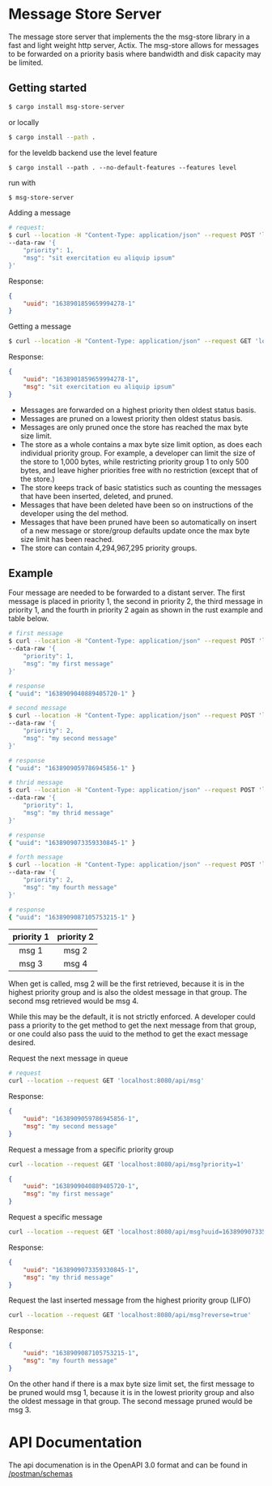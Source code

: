# Message Store Server

The message store server that implements the the msg-store library in a fast and light weight http server, Actix.
The msg-store allows for messages to be forwarded on a priority basis where bandwidth and disk capacity may be limited.

## Getting started
```bash
$ cargo install msg-store-server
```
or locally
```bash
$ cargo install --path .
```

for the leveldb backend use the level feature
```
$ cargo install --path . --no-default-features --features level
```

run with
```bash
$ msg-store-server
```

Adding a message
```bash
# request:
$ curl --location -H "Content-Type: application/json" --request POST 'localhost:8080/api/msg' \
--data-raw '{
    "priority": 1,
    "msg": "sit exercitation eu aliquip ipsum"
}'
```

Response:
```json
{ 
    "uuid": "1638901859659994278-1"
}
```

Getting a message
```bash
$ curl --location -H "Content-Type: application/json" --request GET 'localhost:8080/api/msg'
```

Response:
```json
{ 
    "uuid": "1638901859659994278-1", 
    "msg": "sit exercitation eu aliquip ipsum" 
} 
```

* Messages are forwarded on a highest priority then oldest status basis.
* Messages are pruned on a lowest priority then oldest status basis.
* Messages are only pruned once the store has reached the max byte size limit.
* The store as a whole contains a max byte size limit option, as does each individual priority group. 
For example, a developer can limit the size of the store to 1,000 bytes, while restricting priority group 1 to only 500 bytes, and leave higher priorities free with no restriction (except that of the store.)
* The store keeps track of basic statistics such as counting the messages that have been inserted, deleted, and pruned.
* Messages that have been deleted have been so on instructions of the developer using the del method. 
* Messages that have been pruned have been so automatically on insert of a new message or store/group defaults update once the max byte size limit has been reached.
* The store can contain 4,294,967,295 priority groups.

## Example
Four message are needed to be forwarded to a distant server.
The first message is placed in priority 1, the second in priority 2, the third message in priority 1, and the fourth in priority 2 again as shown in the rust example and table below.
```bash
# first message
$ curl --location -H "Content-Type: application/json" --request POST 'localhost:8080/api/msg' \
--data-raw '{
    "priority": 1,
    "msg": "my first message"
}'

# response
{ "uuid": "1638909040889405720-1" }

# second message
$ curl --location -H "Content-Type: application/json" --request POST 'localhost:8080/api/msg' \
--data-raw '{
    "priority": 2,
    "msg": "my second message"
}'

# response
{ "uuid": "1638909059786945856-1" }

# thrid message
$ curl --location -H "Content-Type: application/json" --request POST 'localhost:8080/api/msg' \
--data-raw '{
    "priority": 1,
    "msg": "my thrid message"
}'

# response
{ "uuid": "1638909073359330845-1" }

# forth message
$ curl --location -H "Content-Type: application/json" --request POST 'localhost:8080/api/msg' \
--data-raw '{
    "priority": 2,
    "msg": "my fourth message"
}'

# response
{ "uuid": "1638909087105753215-1" }

```

| priority 1 | priority 2 |
|:----------:|:----------:|
| msg 1      | msg 2      |
| msg 3      | msg 4      |

When get is called, msg 2 will be the first retrieved, because it is in the highest priority group and is also the oldest message in that group. The second msg retrieved would be msg 4.

While this may be the default, it is not strictly enforced. A developer could pass a priority to the get method to get the next message from that group, or one could also pass the uuid to the method to get the exact message desired.

Request the next message in queue
```bash
# request
curl --location --request GET 'localhost:8080/api/msg'
```
Response:
```json
{ 
    "uuid": "1638909059786945856-1", 
    "msg": "my second message" 
} 
```

Request a message from a specific priority group
```bash
curl --location --request GET 'localhost:8080/api/msg?priority=1'
```
```json
{ 
    "uuid": "1638909040889405720-1", 
    "msg": "my first message" 
} 
```

Request a specific message
```bash
curl --location --request GET 'localhost:8080/api/msg?uuid=1638909073359330845-1'
```

Response:
```json
{ 
    "uuid": "1638909073359330845-1", 
    "msg": "my thrid message" 
}
```

Request the last inserted message from the highest priority group (LIFO)
```bash
curl --location --request GET 'localhost:8080/api/msg?reverse=true'
```
Response:
```json
{ 
    "uuid": "1638909087105753215-1", 
    "msg": "my fourth message" 
}
```


On the other hand if there is a max byte size limit set, the first message to be pruned would msg 1, because it is in the lowest priority group and also the oldest message in that group. The second message pruned would be msg 3.

# API Documentation
The api documenation is in the OpenAPI 3.0 format and can be found in [/postman/schemas](/postman/schemas)